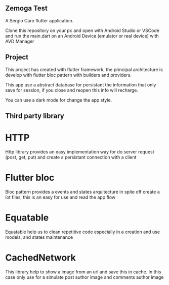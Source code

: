 ## Zemoga Test

A Sergio Caro flutter application.

Clone this repository on your pc and open with Android Studio or VSCode and run the main.dart on an Android Device (emulator or real device) with AVD Manager 

## Project

This project has created with flutter framework, the principal architecture is develop with flutter bloc pattern with builders and providers.

This app use a abstract database for persistant the information that only save for session, if you close and reopen this info will recharge.

You can use a dark mode for change the app style.

## Third party library

 # HTTP
 Http library provides an easy implementation way for do server request (post, get, put) and create a persistant connection with a client 
 
 # Flutter bloc
 Bloc pattern provides a events and states arquitecture in spite off create a lot files, this is an easy for use and read the app flow
 
 # Equatable
 Equatable help us to clean repetitive code especially in a creation and use models, and states maintenance 
 
 # CachedNetwork
 This library help to show a image from an url and save this in cache. In this case only use for a simulate post author image and comments author image
